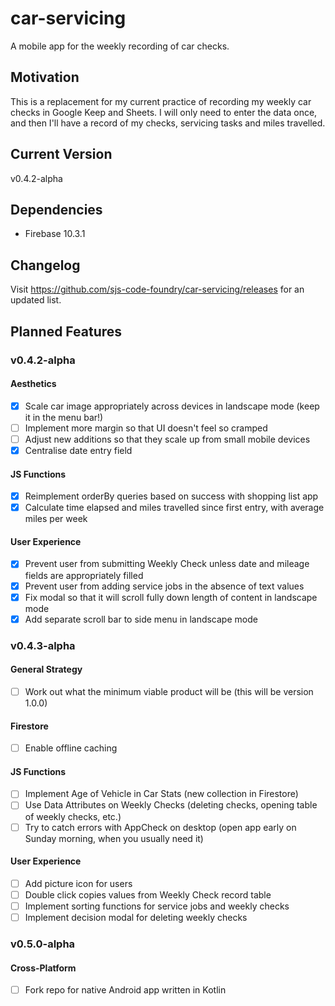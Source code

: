 # car-servicing
A mobile app for the weekly recording of car checks.
## Motivation
This is a replacement for my current practice of recording my weekly car checks in Google Keep and Sheets.  I will only need to enter the data once, and then I'll have a record of my checks, servicing tasks and miles travelled.
## Current Version
v0.4.2-alpha
## Dependencies
- Firebase 10.3.1
## Changelog
Visit https://github.com/sjs-code-foundry/car-servicing/releases for an updated list.
## Planned Features
### v0.4.2-alpha
#### Aesthetics
- [x] Scale car image appropriately across devices in landscape mode (keep it in the menu bar!)
- [ ] Implement more margin so that UI doesn't feel so cramped
- [ ] Adjust new additions so that they scale up from small mobile devices
- [x] Centralise date entry field
#### JS Functions
- [x] Reimplement orderBy queries based on success with shopping list app
- [x] Calculate time elapsed and miles travelled since first entry, with average miles per week
#### User Experience
- [x] Prevent user from submitting Weekly Check unless date and mileage fields are appropriately filled
- [x] Prevent user from adding service jobs in the absence of text values
- [x] Fix modal so that it will scroll fully down length of content in landscape mode
- [x] Add separate scroll bar to side menu in landscape mode
### v0.4.3-alpha
#### General Strategy
- [ ] Work out what the minimum viable product will be (this will be version 1.0.0)
#### Firestore
- [ ] Enable offline caching
#### JS Functions
- [ ] Implement Age of Vehicle in Car Stats (new collection in Firestore)
- [ ] Use Data Attributes on Weekly Checks (deleting checks, opening table of weekly checks, etc.)
- [ ] Try to catch errors with AppCheck on desktop (open app early on Sunday morning, when you usually need it)
#### User Experience
- [ ] Add picture icon for users
- [ ] Double click copies values from Weekly Check record table
- [ ] Implement sorting functions for service jobs and weekly checks
- [ ] Implement decision modal for deleting weekly checks
### v0.5.0-alpha
#### Cross-Platform
- [ ] Fork repo for native Android app written in Kotlin
